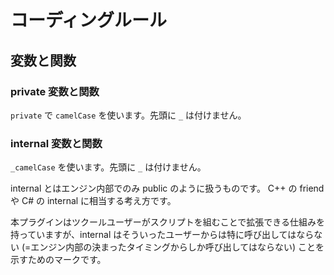 コーディングルール
==========



変数と関数
----------

### private 変数と関数

`private` で `camelCase` を使います。先頭に `_` は付けません。

### internal 変数と関数

`_camelCase` を使います。先頭に `_` は付けません。

internal とはエンジン内部でのみ public のように扱うものです。 C++ の friend や C# の internal に相当する考え方です。

本プラグインはツクールユーザーがスクリプトを組むことで拡張できる仕組みを持っていますが、internal はそういったユーザーからは特に呼び出してはならない (=エンジン内部の決まったタイミングからしか呼び出してはならない) ことを示すためのマークです。


